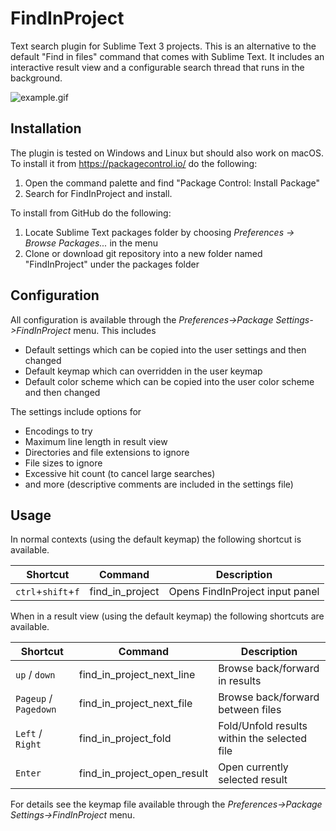 # FindInProject
Text search plugin for Sublime Text 3 projects. This is an alternative to the default "Find in files" command that comes with Sublime Text. It includes an interactive result view and a configurable search thread that runs in the background.

![example.gif](https://raw.githubusercontent.com/Wramberg/FindInProject/master/example.gif "Example of use")

## Installation
The plugin is tested on Windows and Linux but should also work on macOS. To install it from https://packagecontrol.io/ do the following:

1. Open the command palette and find "Package Control: Install Package"
2. Search for FindInProject and install.

To install from GitHub do the following:

1. Locate Sublime Text packages folder by choosing *Preferences -> Browse Packages...* in the menu
2. Clone or download git repository into a new folder named "FindInProject" under the packages folder

## Configuration
All configuration is available through the *Preferences->Package Settings->FindInProject* menu. This includes

* Default settings which can be copied into the user settings and then changed
* Default keymap which can overridden in the user keymap
* Default color scheme which can be copied into the user color scheme and then changed

The settings include options for

* Encodings to try
* Maximum line length in result view
* Directories and file extensions to ignore
* File sizes to ignore
* Excessive hit count (to cancel large searches)
* and more (descriptive comments are included in the settings file)

## Usage
In normal contexts (using the default keymap) the following shortcut is available.

Shortcut | Command | Description
--- | --- | ---
`ctrl`+`shift`+`f` | find_in_project | Opens FindInProject input panel

When in a result view (using the default keymap) the following shortcuts are available.

Shortcut | Command | Description
--- | --- | ---
`up` / `down` | find_in_project_next_line | Browse back/forward in results
`Pageup` / `Pagedown` | find_in_project_next_file | Browse back/forward between files
`Left` / `Right` | find_in_project_fold | Fold/Unfold results within the selected file
`Enter` | find_in_project_open_result | Open currently selected result

For details see the keymap file available through the *Preferences->Package Settings->FindInProject* menu.
